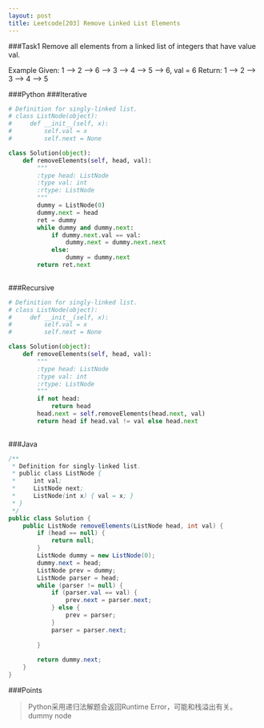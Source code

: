 ```yaml
---
layout: post
title: Leetcode[203] Remove Linked List Elements
---
```

###Task1
Remove all elements from a linked list of integers that have value val.

Example
Given: 1 --> 2 --> 6 --> 3 --> 4 --> 5 --> 6, val = 6
Return: 1 --> 2 --> 3 --> 4 --> 5

###Python
###Iterative
```python
# Definition for singly-linked list.
# class ListNode(object):
#     def __init__(self, x):
#         self.val = x
#         self.next = None

class Solution(object):
    def removeElements(self, head, val):
        """
        :type head: ListNode
        :type val: int
        :rtype: ListNode
        """
        dummy = ListNode(0)
        dummy.next = head
        ret = dummy
        while dummy and dummy.next:
            if dummy.next.val == val:
                dummy.next = dummy.next.next
            else:
                dummy = dummy.next
        return ret.next
        
```
###Recursive
```python
# Definition for singly-linked list.
# class ListNode(object):
#     def __init__(self, x):
#         self.val = x
#         self.next = None

class Solution(object):
    def removeElements(self, head, val):
        """
        :type head: ListNode
        :type val: int
        :rtype: ListNode
        """
        if not head:
            return head
        head.next = self.removeElements(head.next, val)
        return head if head.val != val else head.next
        
```

###Java
```java
/**
 * Definition for singly-linked list.
 * public class ListNode {
 *     int val;
 *     ListNode next;
 *     ListNode(int x) { val = x; }
 * }
 */
public class Solution {
    public ListNode removeElements(ListNode head, int val) {
        if (head == null) {
            return null;
        }
        ListNode dummy = new ListNode(0);
        dummy.next = head;
        ListNode prev = dummy;
        ListNode parser = head;
        while (parser != null) {
            if (parser.val == val) {
                prev.next = parser.next;
            } else {
                prev = parser;
            }
            parser = parser.next;
            
        }
        
        return dummy.next;
    }
}
```

###Points
> Python采用递归法解题会返回Runtime Error，可能和栈溢出有关。
> dummy node